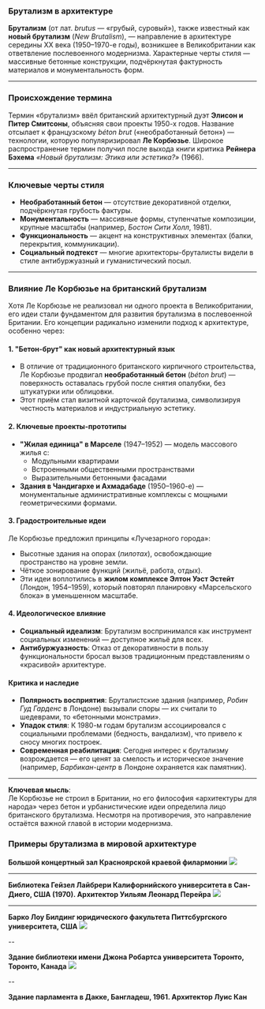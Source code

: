 ### **Брутализм в архитектуре**  

**Брутализм** (от лат. *brutus* — «грубый, суровый»), также известный как **новый брутализм** (*New Brutalism*), — направление в архитектуре середины XX века (1950–1970-е годы), возникшее в Великобритании как ответвление послевоенного модернизма. Характерные черты стиля — массивные бетонные конструкции, подчёркнутая фактурность материалов и монументальность форм.  

---  

### **Происхождение термина**  
Термин «брутализм» ввёл британский архитектурный дуэт **Элисон и Питер Смитсоны**, объясняя свои проекты 1950-х годов. Название отсылает к французскому *béton brut* («необработанный бетон») — технологии, которую популяризировал **Ле Корбюзье**. Широкое распространение термин получил после выхода книги критика **Рейнера Бэхема** *«Новый брутализм: Этика или эстетика?»* (1966).  

---  

### **Ключевые черты стиля**  
- **Необработанный бетон** — отсутствие декоративной отделки, подчёркнутая грубость фактуры.  
- **Монументальность** — массивные формы, ступенчатые композиции, крупные масштабы (например, *Бостон Сити Холл*, 1981).  
- **Функциональность** — акцент на конструктивных элементах (балки, перекрытия, коммуникации).  
- **Социальный подтекст** — многие архитекторы-бруталисты видели в стиле антибуржуазный и гуманистический посыл.  

---  

### **Влияние Ле Корбюзье на британский брутализм**

Хотя Ле Корбюзье не реализовал ни одного проекта в Великобритании, его идеи стали фундаментом для развития брутализма в послевоенной Британии. Его концепции радикально изменили подход к архитектуре, особенно через:

#### **1. "Бетон-брут" как новый архитектурный язык**
- В отличие от традиционного британского кирпичного строительства, Ле Корбюзье продвигал **необработанный бетон** (*béton brut*) — поверхность оставалась грубой после снятия опалубки, без штукатурки или облицовки.
- Этот приём стал визитной карточкой брутализма, символизируя честность материалов и индустриальную эстетику.

#### **2. Ключевые проекты-прототипы**
- **"Жилая единица" в Марселе** (1947–1952) — модель массового жилья с:
  - Модульными квартирами
  - Встроенными общественными пространствами
  - Выразительными бетонными фасадами
- **Здания в Чандигархе и Ахмадабаде** (1950–1960-е) — монументальные административные комплексы с мощными геометрическими формами.

#### **3. Градостроительные идеи**
Ле Корбюзье предложил принципы «Лучезарного города»:
- Высотные здания на опорах (*пилотах*), освобождающие пространство на уровне земли.
- Чёткое зонирование функций (жильё, работа, отдых).
- Эти идеи воплотились в **жилом комплексе Элтон Уэст Эстейт** (Лондон, 1954–1959), который повторял планировку «Марсельского блока» в уменьшенном масштабе.

#### **4. Идеологическое влияние**
- **Социальный идеализм**: Брутализм воспринимался как инструмент социальных изменений — доступное жильё для всех.
- **Антибуржуазность**: Отказ от декоративности в пользу функциональности бросал вызов традиционным представлениям о «красивой» архитектуре.

#### **Критика и наследие**
- **Полярность восприятия**: Бруталистские здания (например, *Робин Гуд Гарденс* в Лондоне) вызывали споры — их считали то шедеврами, то «бетонными монстрами».
- **Упадок стиля**: К 1980-м годам брутализм ассоциировался с социальными проблемами (бедность, вандализм), что привело к сносу многих построек.
- **Современная реабилитация**: Сегодня интерес к брутализму возрождается — его ценят за смелость и историческое значение (например, *Барбикан-центр* в Лондоне охраняется как памятник).

---

**Ключевая мысль**:  
Ле Корбюзье не строил в Британии, но его философия «архитектуры для народа» через бетон и урбанистические идеи определила лицо британского брутализма. Несмотря на противоречия, это направление остаётся важной главой в истории модернизма.

### **Примеры брутализма в мировой архитектуре**

**Большой концертный зал Красноярской краевой филармонии**
<img src="https://upload.wikimedia.org/wikipedia/commons/thumb/2/2a/Krasnoyarsk_Regional_Philharmonic%2C_the_Grand_Concert_Hall.jpg/960px-Krasnoyarsk_Regional_Philharmonic%2C_the_Grand_Concert_Hall.jpg?20150715084100"/>

---

**Библиотека Гейзел Лайбрери Калифорнийского университета в Сан-Диего, США (1970). Архитектор Уильям Леонард Перейра**
<img src="https://avatars.dzeninfra.ru/get-zen_doc/1347728/pub_5c573ae60f810000ad8ca680_5c573dd2c7f75d00adc64d78/scale_1200"/>

---

**Барко Лоу Билдинг юридического факультета Питтсбургского университета, США**
<img src="https://upload.wikimedia.org/wikipedia/commons/thumb/3/35/BarcoSummer.jpg/960px-BarcoSummer.jpg?20080703143658"/>

--

**Здание библиотеки имени Джона Робартса университета Торонто, Торонто, Канада**
<img src="https://upload.wikimedia.org/wikipedia/commons/3/33/Robarts_front_750px.jpg?20060916095020"/>

--

**Здание парламента в Дакке, Бангладеш, 1961. Архитектор Луис Кан**
